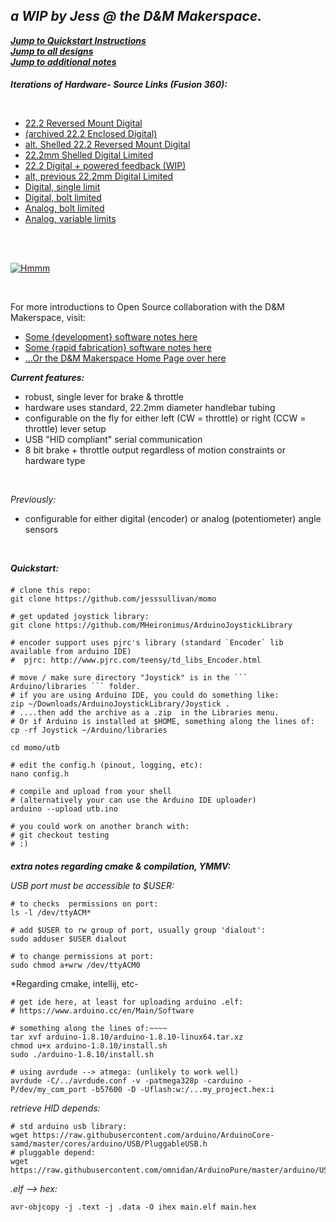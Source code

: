 ## *a WIP by Jess @ the D&M Makerspace.*
         
     

[***Jump to Quickstart Instructions***](#quickstart)  
[***Jump to all designs***](#drawings)   
[***Jump to additional notes***](#notes)  


  
<h4 id="drawings"> </h4>     

***Iterations of Hardware- Source Links (Fusion 360):***

<br>
 
- [22.2 Reversed Mount Digital](https://a360.co/32xEzMR) 
- [(archived 22.2 Enclosed Digital)](https://a360.co/2PidrMl)
- [alt. Shelled 22.2 Reversed Mount Digital](https://a360.co/2VeH4Sv)
- [22.2mm Shelled Digital Limited](https://a360.co/39VZawA)
- [22.2 Digital + powered feedback (WIP)](https://a360.co/2P3snh5)
- [alt, previous 22.2mm Digital Limited](https://a360.co/2vDDMxk)
- [Digital, single limit](https://myhub.autodesk360.com/ue2819a04/shares/public/SH56a43QTfd62c1cd968133e296ee005ddd1)
- [Digital, bolt limited](https://myhub.autodesk360.com/ue2819a04/shares/public/SH56a43QTfd62c1cd9682a1ff9148d0f03e5)
- [Analog, bolt limited](https://a360.co/2Rb2a1w)
- [Analog, variable limits](https://a360.co/30D7Ft9)

<br>
<br>

[![Hmmm](http://img.youtube.com/vi/Bt2yWvXx7MU/0.jpg)](https://www.youtube.com/watch?v=Bt2yWvXx7MU "Um...")

<br>

For more introductions to Open Source collaboration with the D&M Makerspace, visit:       
- [Some {development} software notes here](https://github.com/PSU-HC/home-wiki/wiki/Developer-Student-Software)
- [Some {rapid fabrication} software notes here](https://github.com/PSU-HC/home-wiki/wiki/CAD-CAM-Student-Software)
- [...Or the D&M Makerspace Home Page over here](https://makerspace.plymouthcreate.net/)
 
 
***Current features:***           
        
- robust, single lever for brake & throttle     
- hardware uses standard, 22.2mm diameter handlebar tubing  
- configurable on the fly for either left (CW = throttle) or right (CCW = throttle) lever setup    
- USB "HID compliant" serial communication  
- 8 bit brake + throttle output regardless of motion constraints or hardware type       

<br>
    
*Previously:*
- configurable for either digital (encoder) or analog (potentiometer) angle sensors

<br>     

***Quickstart:***   <br>

<h4 id="quickstart"> </h4>     

```shell script
# clone this repo:
git clone https://github.com/jesssullivan/momo 

# get updated joystick library:
git clone https://github.com/MHeironimus/ArduinoJoystickLibrary 

# encoder support uses pjrc's library (standard `Encoder` lib available from arduino IDE)
#  pjrc: http://www.pjrc.com/teensy/td_libs_Encoder.html

# move / make sure directory "Joystick" is in the ``` Arduino/libraries ``` folder.  
# if you are using Arduino IDE, you could do something like:
zip ~/Downloads/ArduinoJoystickLibrary/Joystick .
# ....then add the archive as a .zip  in the Libraries menu.  
# Or if Arduino is installed at $HOME, something along the lines of:
cp -rf Joystick ~/Arduino/libraries 

cd momo/utb

# edit the config.h (pinout, logging, etc):
nano config.h

# compile and upload from your shell
# (alternatively your can use the Arduino IDE uploader)
arduino --upload utb.ino

# you could work on another branch with:
# git checkout testing
# :)
```
        
        
<h4 id="notes"> </h4>     

***extra notes regarding cmake & compilation, YMMV:***     
    
*USB port must be accessible to $USER:*
```
# to checks  permissions on port:
ls -l /dev/ttyACM*

# add $USER to rw group of port, usually group 'dialout':
sudo adduser $USER dialout

# to change permissions at port:
sudo chmod a+wrw /dev/ttyACM0
```
    
*Regarding cmake, intellij, etc-
    
```shell script
# get ide here, at least for uploading arduino .elf:
# https://www.arduino.cc/en/Main/Software

# something along the lines of:~~~~
tar xvf arduino-1.8.10/arduino-1.8.10-linux64.tar.xz 
chmod u+x arduino-1.8.10/install.sh
sudo ./arduino-1.8.10/install.sh

# using avrdude --> atmega: (unlikely to work well)
avrdude -C/../avrdude.conf -v -patmega328p -carduino -P/dev/my_com_port -b57600 -D -Uflash:w:/...my_project.hex:i
``` 
    
*retrieve HID depends:*
```shell script
# std arduino usb library:
wget https://raw.githubusercontent.com/arduino/ArduinoCore-samd/master/cores/arduino/USB/PluggableUSB.h
# pluggable depend:
wget https://raw.githubusercontent.com/omnidan/ArduinoPure/master/arduino/USBAPI.h
```
    
*.elf --> hex:*
``` shell script
avr-objcopy -j .text -j .data -O ihex main.elf main.hex
```     
